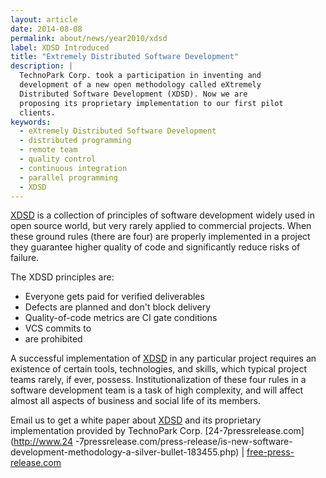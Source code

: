 ```yaml
---
layout: article
date: 2014-08-08
permalink: about/news/year2010/xdsd
label: XDSD Introduced
title: "Extremely Distributed Software Development"
description: |
  TechnoPark Corp. took a participation in inventing and
  development of a new open methodology called eXtremely
  Distributed Software Development (XDSD). Now we are
  proposing its proprietary implementation to our first pilot
  clients.
keywords:
  - eXtremely Distributed Software Development
  - distributed programming
  - remote team
  - quality control
  - continuous integration
  - parallel programming
  - XDSD
---
```


[XDSD](http://www.xdsd.org) is a collection of principles of software development widely used in 
open source world, but very rarely applied to commercial projects. When these ground rules (there 
are four) are properly implemented in a project they guarantee higher quality of code and 
significantly reduce risks of failure.

The XDSD principles are:

 * Everyone gets paid for verified deliverables
 * Defects are planned and don't block delivery
 * Quality-of-code metrics are CI gate conditions
 * VCS commits to 
 *  are prohibited

A successful implementation of [XDSD](http://www.xdsd.org) in any particular project requires an 
existence of certain tools, technologies, and skills, which typical project teams rarely, if ever, 
possess. Institutionalization of these four rules in a software development team is a task of high 
complexity, and will affect almost all aspects of business and social life of its members.

Email us to get a white paper about [XDSD](http://www.xdsd.org) and its proprietary implementation 
provided by TechnoPark Corp.
[24-7pressrelease.com](http://www.24
-7pressrelease.com/press-release/is-new-software-development-methodology-a-silver-bullet-183455.php) 
| [free-press-release.com](http://www.free-press-release.com/news-is-new-software-development-methodology-a-silver-bullet-1290629830.html)
